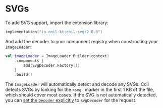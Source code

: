 # SVGs

To add SVG support, import the extension library:

```kotlin
implementation("io.coil-kt:coil-svg:2.0.0")
```

And add the decoder to your component registry when constructing your `ImageLoader`:

```kotlin
val imageLoader = ImageLoader.Builder(context)
    .components {
        add(SvgDecoder.Factory())
    }
    .build()
```

The `ImageLoader` will automatically detect and decode any SVGs. Coil detects SVGs by looking for the `<svg ` marker in the first 1 KB of the file, which should cover most cases. If the SVG is not automatically detected, you can [set the `Decoder` explicitly](../api/coil-base/coil-base/coil.request/-image-request/-builder/decoder-factory) to `SvgDecoder` for the request.
